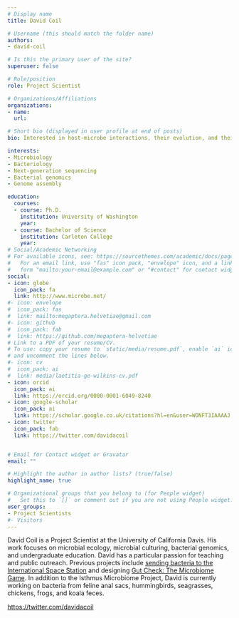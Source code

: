 ```yaml
---
# Display name
title: David Coil

# Username (this should match the folder name)
authors:
- david-coil

# Is this the primary user of the site?
superuser: false

# Role/position
role: Project Scientist

# Organizations/Affiliations
organizations:
- name:
  url:

# Short bio (displayed in user profile at end of posts)
bio: Interested in host-microbe interactions, their evolution, and their role in ecosystem function and stability.

interests:
- Microbiology
- Bacteriology
- Next-generation sequencing
- Bacterial genomics
- Genome assembly

education:
  courses:
  - course: Ph.D.
    institution: University of Washington
    year:
  - course: Bachelor of Science
    institution: Carleton College
    year:
# Social/Academic Networking
# For available icons, see: https://sourcethemes.com/academic/docs/page-builder/#icons
#   For an email link, use "fas" icon pack, "envelope" icon, and a link in the
#   form "mailto:your-email@example.com" or "#contact" for contact widget.
social:
- icon: globe
  icon_pack: fa
  link: http://www.microbe.net/
#- icon: envelope
#  icon_pack: fas
#  link: mailto:megaptera.helvetiae@gmail.com
#- icon: github
#  icon_pack: fab
#  link: https://github.com/megaptera-helvetiae
# Link to a PDF of your resume/CV.
# To use: copy your resume to `static/media/resume.pdf`, enable `ai` icons in `params.toml`,
# and uncomment the lines below.
#- icon: cv
#  icon_pack: ai
#  link: media/laetitia-ge-wilkins-cv.pdf
- icon: orcid
  icon_pack: ai
  link: https://orcid.org/0000-0001-6049-8240
- icon: google-scholar
  icon_pack: ai
  link: https://scholar.google.co.uk/citations?hl=en&user=WONFT3IAAAAJ
- icon: twitter
  icon_pack: fab
  link: https://twitter.com/davidacoil


# Email for Contact widget or Gravatar
email: ""

# Highlight the author in author lists? (true/false)
highlight_name: true

# Organizational groups that you belong to (for People widget)
#   Set this to `[]` or comment out if you are not using People widget.
user_groups:
- Project Scientists
#- Visitors
---
```


David Coil is a Project Scientist at the University of California Davis.  His work focuses on microbial ecology, microbial culturing, bacterial genomics, and undergraduate education.  David has a particular passion for teaching and public outreach.  Previous projects include [sending bacteria to the International Space Station](https://spacemicrobes.org/) and designing [Gut Check: The Microbiome Game](https://www.microbe.net/gutcheck/).  In addition to the Isthmus Microbiome Project, David is currently working on bacteria from feline anal sacs, hummingbirds, seagrasses, chickens, frogs, and koala feces.

https://twitter.com/davidacoil
